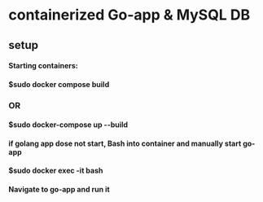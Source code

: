 # containerized Go-app & MySQL DB

## setup
####
#### Starting containers:
#### $sudo docker compose build
###  OR
#### $sudo docker-compose up --build
####
#### if golang app dose not start, Bash into container and manually start go-app
#### $sudo docker exec -it <containerName> bash
#### Navigate to go-app and run it

